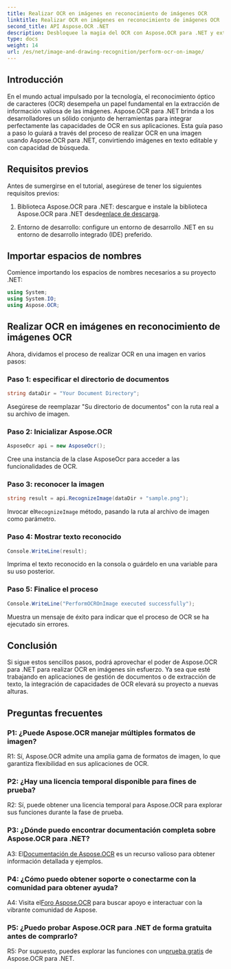```yaml
---
title: Realizar OCR en imágenes en reconocimiento de imágenes OCR
linktitle: Realizar OCR en imágenes en reconocimiento de imágenes OCR
second_title: API Aspose.OCR .NET
description: Desbloquee la magia del OCR con Aspose.OCR para .NET y extraiga texto de imágenes sin esfuerzo. Explore el tutorial para una integración perfecta.
type: docs
weight: 14
url: /es/net/image-and-drawing-recognition/perform-ocr-on-image/
---
```

## Introducción

En el mundo actual impulsado por la tecnología, el reconocimiento óptico de caracteres (OCR) desempeña un papel fundamental en la extracción de información valiosa de las imágenes. Aspose.OCR para .NET brinda a los desarrolladores un sólido conjunto de herramientas para integrar perfectamente las capacidades de OCR en sus aplicaciones. Esta guía paso a paso lo guiará a través del proceso de realizar OCR en una imagen usando Aspose.OCR para .NET, convirtiendo imágenes en texto editable y con capacidad de búsqueda.

## Requisitos previos

Antes de sumergirse en el tutorial, asegúrese de tener los siguientes requisitos previos:

1.  Biblioteca Aspose.OCR para .NET: descargue e instale la biblioteca Aspose.OCR para .NET desde[enlace de descarga](https://releases.aspose.com/ocr/net/).

2. Entorno de desarrollo: configure un entorno de desarrollo .NET en su entorno de desarrollo integrado (IDE) preferido.

## Importar espacios de nombres

Comience importando los espacios de nombres necesarios a su proyecto .NET:

```csharp
using System;
using System.IO;
using Aspose.OCR;
```

## Realizar OCR en imágenes en reconocimiento de imágenes OCR

Ahora, dividamos el proceso de realizar OCR en una imagen en varios pasos:

### Paso 1: especificar el directorio de documentos

```csharp
string dataDir = "Your Document Directory";
```

Asegúrese de reemplazar "Su directorio de documentos" con la ruta real a su archivo de imagen.

### Paso 2: Inicializar Aspose.OCR

```csharp
AsposeOcr api = new AsposeOcr();
```

Cree una instancia de la clase AsposeOcr para acceder a las funcionalidades de OCR.

### Paso 3: reconocer la imagen

```csharp
string result = api.RecognizeImage(dataDir + "sample.png");
```

 Invocar el`RecognizeImage` método, pasando la ruta al archivo de imagen como parámetro.

### Paso 4: Mostrar texto reconocido

```csharp
Console.WriteLine(result);
```

Imprima el texto reconocido en la consola o guárdelo en una variable para su uso posterior.

### Paso 5: Finalice el proceso

```csharp
Console.WriteLine("PerformOCROnImage executed successfully");
```

Muestra un mensaje de éxito para indicar que el proceso de OCR se ha ejecutado sin errores.

## Conclusión

Si sigue estos sencillos pasos, podrá aprovechar el poder de Aspose.OCR para .NET para realizar OCR en imágenes sin esfuerzo. Ya sea que esté trabajando en aplicaciones de gestión de documentos o de extracción de texto, la integración de capacidades de OCR elevará su proyecto a nuevas alturas.

## Preguntas frecuentes

### P1: ¿Puede Aspose.OCR manejar múltiples formatos de imagen?

R1: Sí, Aspose.OCR admite una amplia gama de formatos de imagen, lo que garantiza flexibilidad en sus aplicaciones de OCR.

### P2: ¿Hay una licencia temporal disponible para fines de prueba?

R2: Sí, puede obtener una licencia temporal para Aspose.OCR para explorar sus funciones durante la fase de prueba.

### P3: ¿Dónde puedo encontrar documentación completa sobre Aspose.OCR para .NET?

 A3: El[Documentación de Aspose.OCR](https://reference.aspose.com/ocr/net/) es un recurso valioso para obtener información detallada y ejemplos.

### P4: ¿Cómo puedo obtener soporte o conectarme con la comunidad para obtener ayuda?

 A4: Visita el[Foro Aspose.OCR](https://forum.aspose.com/c/ocr/16) para buscar apoyo e interactuar con la vibrante comunidad de Aspose.

### P5: ¿Puedo probar Aspose.OCR para .NET de forma gratuita antes de comprarlo?

 R5: Por supuesto, puedes explorar las funciones con un[prueba gratis](https://releases.aspose.com/) de Aspose.OCR para .NET.